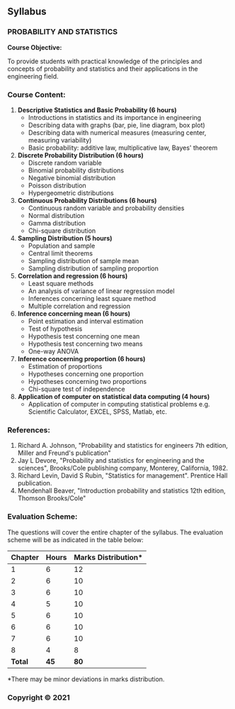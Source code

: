 ## Syllabus

### **PROBABILITY AND STATISTICS**

**Course Objective:**

To provide students with practical knowledge of the principles and concepts of probability and statistics and their applications in the engineering field.

### **Course Content:**

1. **Descriptive Statistics and Basic Probability (6 hours)**
    * Introductions in statistics and its importance in engineering
    * Describing data with graphs (bar, pie, line diagram, box plot)
    * Describing data with numerical measures (measuring center, measuring variability)
    * Basic probability: additive law, multiplicative law, Bayes' theorem
2. **Discrete Probability Distribution (6 hours)**
    * Discrete random variable
    * Binomial probability distributions
    * Negative binomial distribution
    * Poisson distribution
    * Hypergeometric distributions
3. **Continuous Probability Distributions (6 hours)**
    * Continuous random variable and probability densities
    * Normal distribution
    * Gamma distribution
    * Chi-square distribution
4. **Sampling Distribution (5 hours)**
    * Population and sample
    * Central limit theorems
    * Sampling distribution of sample mean
    * Sampling distribution of sampling proportion
5. **Correlation and regression (6 hours)**
    * Least square methods
    * An analysis of variance of linear regression model
    * Inferences concerning least square method
    * Multiple correlation and regression
6. **Inference concerning mean (6 hours)**
    * Point estimation and interval estimation
    * Test of hypothesis
    * Hypothesis test concerning one mean
    * Hypothesis test concerning two means
    * One-way ANOVA
7. **Inference concerning proportion (6 hours)**
    * Estimation of proportions
    * Hypotheses concerning one proportion
    * Hypotheses concerning two proportions
    * Chi-square test of independence
8. **Application of computer on statistical data computing (4 hours)**
    * Application of computer in computing statistical problems e.g. Scientific Calculator, EXCEL, SPSS, Matlab, etc.

### **References:**

1. Richard A. Johnson, "Probability and statistics for engineers 7th edition, Miller and Freund's publication"
2. Jay L Devore, "Probability and statistics for engineering and the sciences", Brooks/Cole publishing company, Monterey, California, 1982.
3. Richard Levin, David S Rubin, "Statistics for management". Prentice Hall publication.
4. Mendenhall Beaver, "Introduction probability and statistics 12th edition, Thomson Brooks/Cole"

### **Evaluation Scheme:**

The questions will cover the entire chapter of the syllabus. The evaluation scheme will be as indicated in the table below:

| Chapter | Hours | Marks Distribution* |
|---|---|---|
| 1 | 6 | 12 |
| 2 | 6 | 10 |
| 3 | 6 | 10 |
| 4 | 5 | 10 |
| 5 | 6 | 10 |
| 6 | 6 | 10 |
| 7 | 6 | 10 |
| 8 | 4 | 8 |
| **Total** | **45** | **80** |

*There may be minor deviations in marks distribution.

### **Copyright © 2021** 
